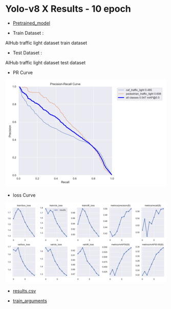 # Yolo-v8 X Results - 10 epoch

- [Pretrained_model](https://drive.google.com/file/d/1gfzbdzN4_BxCmRa4tkSqaq_MQtCiO2y2/view?usp=sharing)

- Train Dataset : 

AIHub traffic light dataset train dataset 

- Test Dataset : 

AIHub traffic light dataset test dataset

- PR Curve 

![PRcurve](/results/yolov8x_AIHub_only_10epoch/PR_curve.png)

- loss Curve 

![Losscurve](/results/yolov8x_AIHub_only_10epoch/results.png)

- [results.csv](/results/yolov8x_AIHub_only_10epoch/results.csv)

- [train_arguments](/results/yolov8x_AIHub_only_10epoch/args.yaml)
